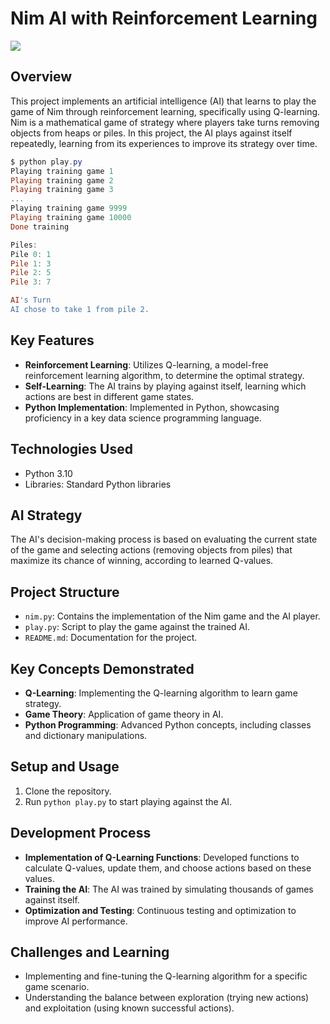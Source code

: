 # Nim AI with Reinforcement Learning
<img src="https://i.imgur.com/IqOLsqK.jpg">

## Overview
This project implements an artificial intelligence (AI) that learns to play the game of Nim through reinforcement learning, specifically using Q-learning. Nim is a mathematical game of strategy where players take turns removing objects from heaps or piles. In this project, the AI plays against itself repeatedly, learning from its experiences to improve its strategy over time.

```powershell
$ python play.py
Playing training game 1
Playing training game 2
Playing training game 3
...
Playing training game 9999
Playing training game 10000
Done training

Piles:
Pile 0: 1
Pile 1: 3
Pile 2: 5
Pile 3: 7

AI's Turn
AI chose to take 1 from pile 2.
```

## Key Features
- **Reinforcement Learning**: Utilizes Q-learning, a model-free reinforcement learning algorithm, to determine the optimal strategy.
- **Self-Learning**: The AI trains by playing against itself, learning which actions are best in different game states.
- **Python Implementation**: Implemented in Python, showcasing proficiency in a key data science programming language.

## Technologies Used
- Python 3.10
- Libraries: Standard Python libraries

## AI Strategy
The AI's decision-making process is based on evaluating the current state of the game and selecting actions (removing objects from piles) that maximize its chance of winning, according to learned Q-values.

## Project Structure
- `nim.py`: Contains the implementation of the Nim game and the AI player.
- `play.py`: Script to play the game against the trained AI.
- `README.md`: Documentation for the project.

## Key Concepts Demonstrated
- **Q-Learning**: Implementing the Q-learning algorithm to learn game strategy.
- **Game Theory**: Application of game theory in AI.
- **Python Programming**: Advanced Python concepts, including classes and dictionary manipulations.

## Setup and Usage
1. Clone the repository.
2. Run `python play.py` to start playing against the AI.

## Development Process
- **Implementation of Q-Learning Functions**: Developed functions to calculate Q-values, update them, and choose actions based on these values.
- **Training the AI**: The AI was trained by simulating thousands of games against itself.
- **Optimization and Testing**: Continuous testing and optimization to improve AI performance.

## Challenges and Learning
- Implementing and fine-tuning the Q-learning algorithm for a specific game scenario.
- Understanding the balance between exploration (trying new actions) and exploitation (using known successful actions).
